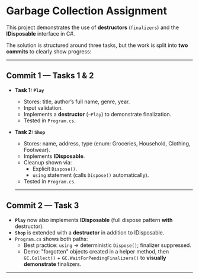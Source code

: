 ﻿# Garbage Collection Assignment

This project demonstrates the use of **destructors** (`finalizers`) and the **IDisposable** interface in C#.

The solution is structured around three tasks, but the work is split into **two commits** to clearly show progress:

---

## Commit 1 — Tasks 1 & 2

- **Task 1: `Play`**
  - Stores: title, author’s full name, genre, year.
  - Input validation.
  - Implements a **destructor** (`~Play`) to demonstrate finalization.
  - Tested in `Program.cs`.

- **Task 2: `Shop`**
  - Stores: name, address, type (enum: Groceries, Household, Clothing, Footwear).
  - Implements **IDisposable**.
  - Cleanup shown via:
    - Explicit `Dispose()`.
    - `using` statement (calls `Dispose()` automatically).
  - Tested in `Program.cs`.

  ---

## Commit 2 — Task 3

- **`Play`** now also implements **IDisposable** (full dispose pattern **with** destructor).
- **`Shop`** is extended with a **destructor** in addition to IDisposable.
- `Program.cs` shows both paths:
  - Best practice: `using` → deterministic `Dispose()`; finalizer suppressed.
  - Demo: "forgotten" objects created in a helper method, then `GC.Collect()` + `GC.WaitForPendingFinalizers()` to **visually demonstrate** finalizers.

---